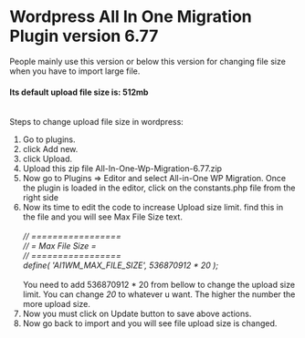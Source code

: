 <h1>Wordpress All In One Migration Plugin version 6.77</h1>

<p>People mainly use this version or below this version for changing file size when you have to import large file.</p>
<h4>Its default upload file size is: 512mb</h4>
<br>
Steps to change upload file size in wordpress:
<ol>
  <li>Go to plugins.</li>
  <li>click Add new.</li>
  <li>click Upload.</li>
  <li>Upload this zip file All-In-One-Wp-Migration-6.77.zip</li>  
  <li>Now go to Plugins => Editor and select All-in-One WP Migration. Once the plugin is loaded in the editor, click on the constants.php file from the right side</li>
  <li>Now its time to edit the code to increase Upload size limit. find this in the file and you will see Max File Size text.<br><br>
    <i>
      // =================<br>
      // = Max File Size =<br>
      // =================<br>
      define( 'AI1WM_MAX_FILE_SIZE', 536870912 * 20 ); <br><br>
      </i>
    You need to add 536870912 * 20 from bellow to change the upload size limit. You can change <i>20</i> to whatever u want. The higher the number the more upload size.</li>
  <li>Now you must click on Update button to save above actions.</li>
    <li>Now go back to import and you will see file upload size is changed.</li>
  </ol>
